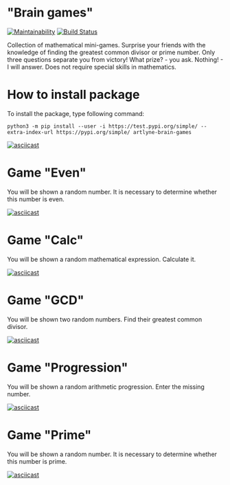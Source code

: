 # "Brain games" 
[![Maintainability](https://api.codeclimate.com/v1/badges/49a93e12e8191c33ca3b/maintainability)](https://codeclimate.com/github/Artlyne/python-project-lvl1/maintainability) 
[![Build Status](https://travis-ci.com/Artlyne/python-project-lvl1.svg?branch=master)](https://travis-ci.com/Artlyne/python-project-lvl1)

Collection of mathematical mini-games. Surprise your friends with the knowledge of finding the greatest common divisor or prime number. Only three questions separate you from victory! What prize? - you ask. Nothing! - I will answer. Does not require special skills in mathematics.

# How to install package

To install the package, type following command:
```
python3 -m pip install --user -i https://test.pypi.org/simple/ --extra-index-url https://pypi.org/simple/ artlyne-brain-games
```
[![asciicast](https://asciinema.org/a/Vtef4xg2g5f4ZRSLap7IY3NfQ.svg)](https://asciinema.org/a/Vtef4xg2g5f4ZRSLap7IY3NfQ?autoplay=1&speed=2)

# Game "Even"

You will be shown a random number. It is necessary to determine whether this number is even.

[![asciicast](https://asciinema.org/a/TpQ6rwojtJIkha1KFyb0KDxvz.svg)](https://asciinema.org/a/TpQ6rwojtJIkha1KFyb0KDxvz?autoplay=1&size=medium)

# Game "Calc"

You will be shown a random mathematical expression. Calculate it.

[![asciicast](https://asciinema.org/a/aK8bwg1dtVZms4V0KoUo5QUO0.svg)](https://asciinema.org/a/aK8bwg1dtVZms4V0KoUo5QUO0?autoplay=1&size=medium)

# Game "GCD"

You will be shown two random numbers. Find their greatest common divisor.

[![asciicast](https://asciinema.org/a/tSo0OmWEEpY5z5ZeV79AncZMA.svg)](https://asciinema.org/a/tSo0OmWEEpY5z5ZeV79AncZMA?autoplay=1&size=medium&speed=2)

# Game "Progression"

You will be shown a random arithmetic progression. Enter the missing number.

[![asciicast](https://asciinema.org/a/LcSyLZGaLlArR044nj3s5EtIp.svg)](https://asciinema.org/a/LcSyLZGaLlArR044nj3s5EtIp?autoplay=1&size=medium)

# Game "Prime"

You will be shown a random number. It is necessary to determine whether this number is prime.

[![asciicast](https://asciinema.org/a/kXeM3TO8lOQsW7FrE4b4JAOqY.svg)](https://asciinema.org/a/kXeM3TO8lOQsW7FrE4b4JAOqY?autoplay=1&size=medium&speed=2)
